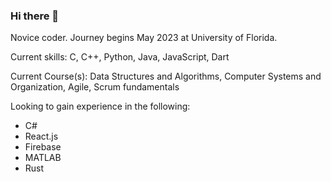 ### Hi there 👋

Novice coder. Journey begins May 2023 at University of Florida. 

Current skills: C, C++, Python, Java, JavaScript, Dart

Current Course(s): Data Structures and Algorithms, Computer Systems and Organization, Agile, Scrum fundamentals

Looking to gain experience in the following: 

-	C#
-	React.js
-	Firebase
-	MATLAB
-	Rust




<!--
**SamsonCart/SamsonCart** is a ✨ _special_ ✨ repository because its `README.md` (this file) appears on your GitHub profile.

Here are some ideas to get you started:

- 🔭 I’m currently working on ...
- 🌱 I’m currently learning ...
- 👯 I’m looking to collaborate on ...
- 🤔 I’m looking for help with ...
- 💬 Ask me about ...
- 📫 How to reach me: ...
- 😄 Pronouns: ...
- ⚡ Fun fact: ...
-->
